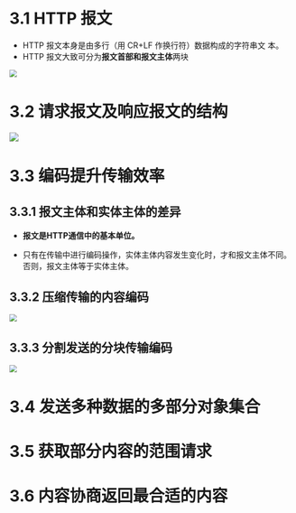# 3.1 HTTP 报文

* HTTP 报文本身是由多行（用 CR+LF 作换行符）数据构成的字符串文 本。
* HTTP 报文大致可分为**报文首部和报文主体**两块

<img src="D:\学习文件\学习笔记\图解http\笔记图片\HTTP报文结构.jpg" style="zoom:80%;" />

# 3.2 请求报文及响应报文的结构

![](D:\学习文件\学习笔记\图解http\笔记图片\请求报文和响应报文结构.jpg)

# 3.3 编码提升传输效率

## 3.3.1 报文主体和实体主体的差异

* **报文是HTTP通信中的基本单位。**

* 只有在传输中进行编码操作，实体主体内容发生变化时，才和报文主体不同。否则，报文主体等于实体主体。

## 3.3.2 压缩传输的内容编码

<img src="D:\学习文件\学习笔记\图解http\笔记图片\内容编码.jpg" style="zoom: 80%;" />

## 3.3.3 分割发送的分块传输编码

<img src="D:\学习文件\学习笔记\图解http\笔记图片\分块传输编码.jpg" style="zoom:80%;" />

# 3.4 发送多种数据的多部分对象集合

# 3.5 获取部分内容的范围请求

# 3.6 内容协商返回最合适的内容

